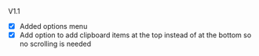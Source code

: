 V1.1

- [x] Added options menu
- [x] Add option to add clipboard items at the top instead of at the bottom so no scrolling is needed